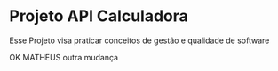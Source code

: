 # Projeto API Calculadora

Esse Projeto visa praticar conceitos de gestão e qualidade de software

OK MATHEUS
outra mudança